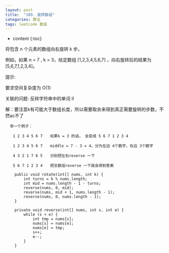 ```yaml
---
layout: post
title:  "189. 旋转数组"
categories: 算法
tags: leetcode 数组
---
```


* content
{:toc}


将包含 n 个元素的数组向右旋转 k 步。

例如，如果  n = 7 ,  k = 3，给定数组  [1,2,3,4,5,6,7]  ，向右旋转后的结果为 [5,6,7,1,2,3,4]。

提示:

要求空间复杂度为 O(1)

关联的问题: 反转字符串中的单词 II

<!--more-->

解：要注意k有可能大于数组长度，所以需要取余来得到真正需要旋转的步数，不然ac不了

```
  举一个例子： 

　　1 2 3 4 5 6 7　　如果k = 3 的话， 会变成 5 6 7 1 2 3 4

　　1 2 3 4 5 6 7　　middle = 7 - 3 = 4，分为左边 4个数字，右边 3个数字

　　4 3 2 1 7 6 5　　分别把左右reverse 一下

　　5 6 7 1 2 3 4　　把总数组reverse 一下就会得到答案
```

```
    public void rotate(int[] nums, int k) {
        int turns = k % nums.length;
        int mid = nums.length - 1 - turns;
        reverse(nums, 0, mid);
        reverse(nums, mid + 1, nums.length - 1);
        reverse(nums, 0, nums.length - 1);
    }

    private void reverse(int[] nums, int s, int e) {
        while (s < e) {
            int tmp = nums[s];
            nums[s] = nums[e];
            nums[e] = tmp;
            s++;
            e--;
        }
    }
```